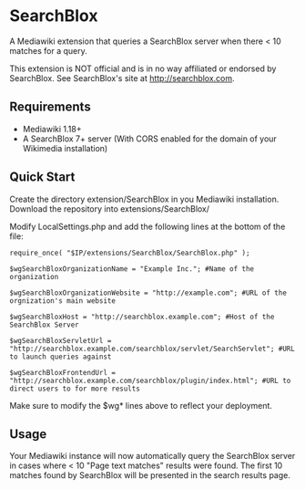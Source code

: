 SearchBlox
==========

A Mediawiki extension that queries a SearchBlox server when there < 10 matches for a query.

This extension is NOT official and is in no way affiliated or endorsed by SearchBlox. 
See SearchBlox's site at http://searchblox.com.

## Requirements
* Mediawiki 1.18+
* A SearchBlox 7+ server (With CORS enabled for the domain of your Wikimedia installation)

## Quick Start
Create the directory extension/SearchBlox in you Mediawiki installation.
Download the repository into extensions/SearchBlox/

Modify LocalSettings.php and add the following lines at the bottom of the file:


    require_once( "$IP/extensions/SearchBlox/SearchBlox.php" );

    $wgSearchBloxOrganizationName = "Example Inc."; #Name of the organization

    $wgSearchBloxOrganizationWebsite = "http://example.com"; #URL of the orgnization's main website

    $wgSearchBloxHost = "http://searchblox.example.com"; #Host of the SearchBlox Server

    $wgSearchBloxServletUrl = "http://searchblox.example.com/searchblox/servlet/SearchServlet"; #URL to launch queries against

    $wgSearchBloxFrontendUrl = "http://searchblox.example.com/searchblox/plugin/index.html"; #URL to direct users to for more results

Make sure to modify the $wg* lines above to reflect your deployment.

## Usage
Your Mediawiki instance will now automatically query the SearchBlox server in cases where < 10 "Page text matches" results were found.
The first 10 matches found by SearchBlox will be presented in the search results page.

